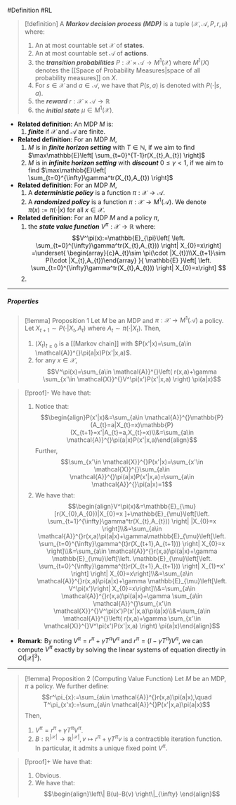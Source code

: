 #Definition #RL 

> [!definition]
> A ***Markov decision process (MDP)*** is a tuple $(\mathcal{X},\mathcal{A},P,r,\mu)$ where:
> 1. An at most countable set $\mathcal{X}$ of **states**.
> 2. An at most countable set $\mathcal{A}$ of **actions**.
> 3. the ***transition probabilities*** $P:\mathcal{X}\times \mathcal{A}\to M^1(\mathcal{X})$ where $M^1(X)$ denotes the [[Space of Probability Measures|space of all probability measures]] on $X$. 
> 	1. For $s\in \mathcal{X}$ and $a\in \mathcal{A}$, we have that $P(s,a)$ is denoted with $P(\cdot|s,a)$. 
> 4. the ***reward*** $r:\mathcal{X}\times \mathcal{A}\to \mathbb{R}$
> 5. the ***initial state*** $\mu\in M^1(\mathcal{X})$. 
- **Related definition**: An MDP $M$ is:
	1. ***finite*** if $\mathcal{X}$ and $\mathcal{A}$ are finite.
- **Related definition**: For an MDP $M$, 
	1. $M$ is in ***finite horizon setting*** with $T\in \mathbb{N}$, if we aim to find $\max\mathbb{E}\left[ \sum_{t=0}^{T-1}r(X_{t},A_{t}) \right]$
	2. $M$ is in ***infinite horizon setting*** with ***discount*** $0\leq \gamma<1$, if we aim to find $\max\mathbb{E}\left[ \sum_{t=0}^{\infty}\gamma^tr(X_{t},A_{t}) \right]$
- **Related definition**: For an MDP $M$,
	1. A ***deterministic policy*** is a function $\pi:\mathcal{X}\to \mathcal{A}$.
	2. A ***randomized policy*** is a function $\pi:\mathcal{X}\to M^1(\mathcal{A})$. We denote $\pi(x):=\pi(\cdot|x)$ for all $x\in \mathcal{X}$.
- **Related definition**: For an MDP $M$ and a policy $\pi$,
	1. the ***state value function*** $V^\pi:\mathcal{X}\to \mathbb{R}$ where: $$V^\pi(x):=\mathbb{E}_{\pi}\left[ \left. \sum_{t=0}^{\infty}\gamma^tr(X_{t},A_{t}))  \right| X_{0}=x\right] =\underset{ \begin{array}{c}A_{t}\sim \pi(\cdot |X_{t})\\X_{t+1}\sim P(\cdot |X_{t},A_{t})\end{array} }{ \mathbb{E} }\left[ \left. \sum_{t=0}^{\infty}\gamma^tr(X_{t},A_{t}))  \right| X_{0}=x\right] $$
	2. 
---
##### Properties
> [!lemma] Proposition 1 
> Let $M$ be an MDP and $\pi:\mathcal{X}\to M^1(\mathcal{A})$ a policy. Let $X_{t+1}\sim P(\cdot|X_{t},A_{t})$ where $A_{t}\sim \pi(\cdot|X_{t})$.
> Then, 
> 1. $(X_{t})_{t\geq 0}$ is a [[Markov chain]] with $P(x'|x)=\sum_{a\in \mathcal{A}}^{}\pi(a|x)P(x'|x,a)$.
> 2. for any $x\in \mathcal{X}$, $$V^\pi(x)=\sum_{a\in \mathcal{A}}^{}\left( r(x,a)+\gamma \sum_{x'\in \mathcal{X}}^{}V^\pi(x')P(x'|x,a) \right) \pi(a|x)$$

> [!proof]-
> We have that: 
> 1. Notice that: $$\begin{align}P(x'|x)&=\sum_{a\in \mathcal{A}}^{}\mathbb{P}(A_{t}=a|X_{t}=x)\mathbb{P}(X_{t+1}=x'|A_{t}=a,X_{t}=x)\\&=\sum_{a\in \mathcal{A}}^{}\pi(a|x)P(x'|x,a)\end{align}$$Further, $$\sum_{x'\in \mathcal{X}}^{}P(x'|x)=\sum_{x'\in \mathcal{X}}^{}\sum_{a\in \mathcal{A}}^{}\pi(a|x)P(x'|x,a)=\sum_{a\in \mathcal{A}}^{}\pi(a|x)=1$$
> 2. We have that: $$\begin{align}V^\pi(x)&=\mathbb{E}_{\mu}[r(X_{0},A_{0})|X_{0}=x ]+\mathbb{E}_{\mu}\left[\left. \sum_{t=1}^{\infty}\gamma^tr(X_{t},A_{t}))  \right| |X_{0}=x \right]\\&=\sum_{a\in \mathcal{A}}^{}r(x,a)\pi(a|x)+\gamma\mathbb{E}_{\mu}\left[\left. \sum_{t=0}^{\infty}\gamma^{t}r(X_{t+1},A_{t+1}))  \right| X_{0}=x \right]\\&=\sum_{a\in \mathcal{A}}^{}r(x,a)\pi(a|x)+\gamma \mathbb{E}_{\mu}\left[\left.  \mathbb{E}_{\mu}\left[\left. \sum_{t=0}^{\infty}\gamma^{t}r(X_{t+1},A_{t+1}))  \right| X_{1}=x' \right]  \right| X_{0}=x\right]\\&=\sum_{a\in \mathcal{A}}^{}r(x,a)\pi(a|x)+\gamma \mathbb{E}_{\mu}\left[\left. V^\pi(x')\right| X_{0}=x\right]\\&=\sum_{a\in \mathcal{A}}^{}r(x,a)\pi(a|x)+\gamma \sum_{a\in \mathcal{A}}^{}\sum_{x'\in \mathcal{X}}^{}V^\pi(x')P(x'|x,a)\pi(a|x)\\&=\sum_{a\in \mathcal{A}}^{}\left( r(x,a)+\gamma \sum_{x'\in \mathcal{X}}^{}V^\pi(x')P(x'|x,a) \right) \pi(a|x)\end{align}$$
- **Remark**: By noting $V^\pi=r^\pi+\gamma T^\pi V^\pi$ and $r^\pi=(I-\gamma T^\pi)V^\pi$, we can compute $V^\pi$ exactly by solving the linear systems of equation directly in $O(\left| \mathcal{X} \right|^3)$.
---
> [!lemma] Proposition 2 (Computing Value Function)
> Let $M$ be an MDP, $\pi$ a policy. We further define: $$r^\pi_{x}:=\sum_{a\in \mathcal{A}}^{}r(x,a)\pi(a|x),\quad T^\pi_{x'x}:=\sum_{a\in \mathcal{A}}^{}P(x'|x,a)\pi(a|x)$$Then, 
> 1. $V^\pi=r^\pi+\gamma T^\pi V^\pi$.
> 2. $B:\mathbb{R}^{\left| \mathcal{X} \right|}\to\mathbb{R}^{\left| \mathcal{X} \right|},v\mapsto r^\pi+\gamma T^\pi v$ is a contractible iteration function. In particular, it admits a unique fixed point $V^\pi$.

> [!proof]+
> We have that: 
> 1. Obvious.
> 2. We have that: $$\begin{align}\left\| B(u)-B(v) \right\|_{\infty} \end{align}$$